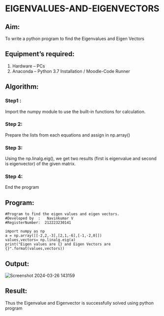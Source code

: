 # EIGENVALUES-AND-EIGENVECTORS
## Aim:
To write a python program to find the Eigenvalues and Eigen Vectors
## Equipment’s required:
1. 	Hardware – PCs
2. 	Anaconda – Python 3.7 Installation / Moodle-Code Runner
## Algorithm:
### Step1 : 
Import the numpy module to use the built-in functions for calculation.
### Step 2: 
Prepare the lists from each equations and assign in np.array()
### Step 3: 
Using the np.linalg.eig(),  we get two results (first is eigenvalue and second is eigenvector) of the given matrix.
### Step 4: 
End the program

## Program:
```
#Program to find the eigen values and eigen vectors.
#Developed by  :   Navinkumar V
#RegisterNumber:  212223230141

import numpy as np
a = np.array([[-2,2,-3],[2,1,-6],[-1,-2,0]])
values,vectors= np.linalg.eig(a)
print("Eigen values are {} and Eigen Vectors are {}".format(values,vectors))
```

## Output:
![Screenshot 2024-03-26 143159](https://github.com/navinofficial/EIGENVALUES-AND-EIGENVECTORS/assets/151710204/5fe9958a-d87e-4819-8ceb-244e50601f31)



## Result:
Thus the Eigenvalue and Eigenvector is successfully solved using python program

